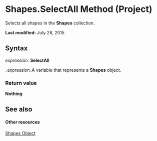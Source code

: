 
# Shapes.SelectAll Method (Project)
Selects all shapes in the  **Shapes** collection.

 **Last modified:** July 28, 2015


## Syntax

 _expression_. **SelectAll**

 _expression_A variable that represents a  **Shapes** object.


### Return value

 **Nothing**


## See also


#### Other resources


 [Shapes Object](6e42040c-dd5a-de4c-afa8-f9e33d1e5054.md)
